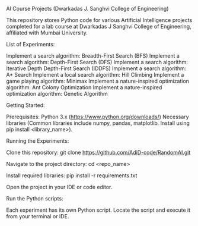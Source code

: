 AI Course Projects (Dwarkadas J. Sanghvi College of Engineering)

This repository stores Python code for various Artificial Intelligence projects completed for a lab course at Dwarkadas J Sanghvi College of Engineering, affiliated with Mumbai University.

List of Experiments:

Implement a search algorithm: Breadth-First Search (BFS)
Implement a search algorithm: Depth-First Search (DFS)
Implement a search algorithm: Iterative Depth Depth-First Search (IDDFS)
Implement a search algorithm: A* Search
Implement a local search algorithm: Hill Climbing
Implement a game playing algorithm: Minimax
Implement a nature-inspired optimization algorithm: Ant Colony Optimization
Implement a nature-inspired optimization algorithm: Genetic Algorithm


Getting Started:

Prerequisites:
Python 3.x (https://www.python.org/downloads/)
Necessary libraries (Common libraries include numpy, pandas, matplotlib. Install using pip install <library_name>).

Running the Experiments:

Clone this repository:
git clone https://github.com/AdiD-code/RandomAI.git

Navigate to the project directory:
cd <repo_name>

Install required libraries:
pip install -r requirements.txt 

Open the project in your IDE or code editor.

Run the Python scripts:

Each experiment has its own Python script. Locate the script and execute it from your terminal or IDE.
